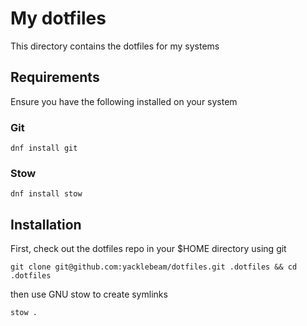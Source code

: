 # My dotfiles

This directory contains the dotfiles for my systems

## Requirements

Ensure you have the following installed on your system

### Git

```
dnf install git
```

### Stow

```
dnf install stow
```

## Installation

First, check out the dotfiles repo in your $HOME directory using git

```
git clone git@github.com:yacklebeam/dotfiles.git .dotfiles && cd .dotfiles
```

then use GNU stow to create symlinks

```
stow .
```

